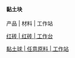 #### 黏土块

产品 | 材料 | 工作站

[红砖 | 红砖 | 工作台](/zh_cn/clay__zh_cn/brick__brick__crafting__zh_cn.md)

[黏土球 | 任意原料 | 工作站](/zh_cn/clay__zh_cn/clay_ball__any_material__workstation__zh_cn)

